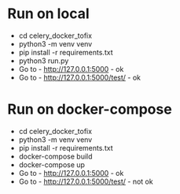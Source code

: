 
# Run on local
- cd celery_docker_tofix
- python3 -m venv venv
- pip install -r requirements.txt
- python3 run.py
- Go to - http://127.0.0.1:5000 - ok
- Go to - http://127.0.0.1:5000/test/ - ok

# Run on docker-compose
- cd celery_docker_tofix
- python3 -m venv venv
- pip install -r requirements.txt
- docker-compose build
- docker-compose up
- Go to - http://127.0.0.1:5000 - ok
- Go to - http://127.0.0.1:5000/test/ - not ok
